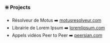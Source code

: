 ### ❇️ Projects

- Résolveur de Motus ➡️ [motusresolveur.com](https://motusresolveur.com/)
- Librairie de Lorem Ipsum ➡️ [loremlipsum.com](https://loremlipsum.com/)
- Appels vidéos Peer to Peer ➡️ [peersian.com](https://peersian.com/)

